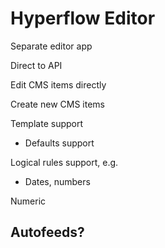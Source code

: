 # Hyperflow Editor

Separate editor app

Direct to API

Edit CMS items directly

Create new CMS items

Template support&#x20;

* Defaults support

Logical rules support, e.g.

* Dates, numbers

Numeric

## Autofeeds?&#x20;
